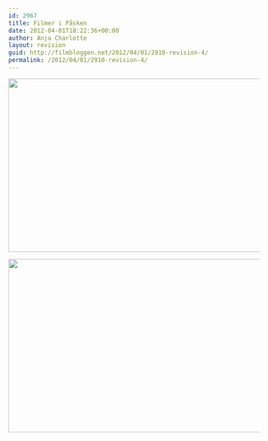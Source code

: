 ```yaml
---
id: 2967
title: Filmer i Påsken
date: 2012-04-01T18:22:36+00:00
author: Anja Charlotte
layout: revision
guid: http://filmbloggen.net/2012/04/01/2910-revision-4/
permalink: /2012/04/01/2910-revision-4/
---
```

<a href="http://filmbloggen.net/?attachment_id=2961" rel="attachment wp-att-2961"><img class="alignnone size-large wp-image-2961" src="http://filmbloggen.net/wp-content/uploads//2012/03/Piratene-bilde-1-620x348.jpg" alt="" width="620" height="348" /></a>

<a href="http://filmbloggen.net/?attachment_id=2962" rel="attachment wp-att-2962"><img class="alignnone size-large wp-image-2962" src="http://filmbloggen.net/wp-content/uploads//2012/03/wrath-of-the-titans-whysoblu.com-9-1024x576-620x348.jpg" alt="" width="620" height="348" /></a>